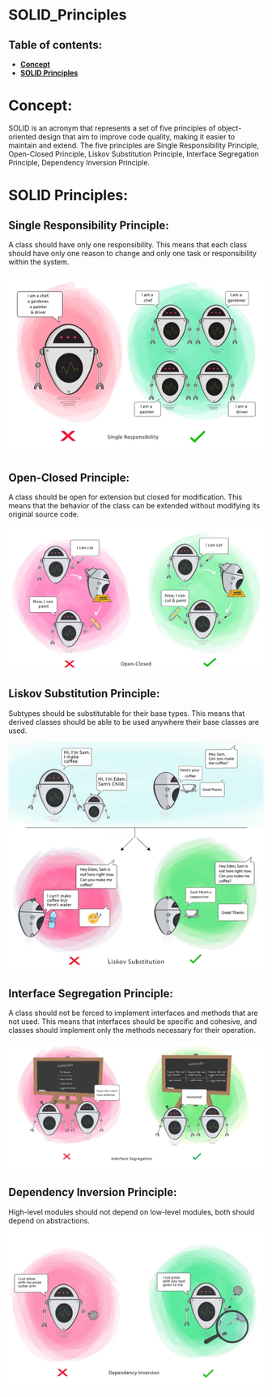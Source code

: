 # SOLID_Principles

Table of contents: 
----------------------
- [**Concept**](https://github.com/ahmed4649080/SOLID_Principles#concept)
- [**SOLID Principles**](https://github.com/ahmed4649080/SOLID_Principles#solid-principles)

# Concept: 
SOLID is an acronym that represents a set of five principles of object-oriented design that aim to improve code quality, making it easier to maintain and extend. The five principles are Single Responsibility Principle, Open-Closed Principle, Liskov Substitution Principle, Interface Segregation Principle, Dependency Inversion Principle. 

# SOLID Principles: 

Single Responsibility Principle: 
----------------------
A class should have only one responsibility. This means that each class should have only one reason to change and only one task or responsibility within the system.

![Srp image](Images/srp.png)


Open-Closed Principle: 
----------------------
A class should be open for extension but closed for modification. This means that the behavior of the class can be extended without modifying its original source code.

![Ocp image](Images/ocp.png)


Liskov Substitution Principle: 
----------------------
Subtypes should be substitutable for their base types. This means that derived classes should be able to be used anywhere their base classes are used.

![Lsp image](Images/lsp.png)


Interface Segregation Principle: 
----------------------
A class should not be forced to implement interfaces and methods that are not used. This means that interfaces should be specific and cohesive, and classes should implement only the methods necessary for their operation.

![Isp](Images/isp.png)


Dependency Inversion Principle: 
----------------------
High-level modules should not depend on low-level modules, both should depend on abstractions.

![Dip image](Images/dip.png)
